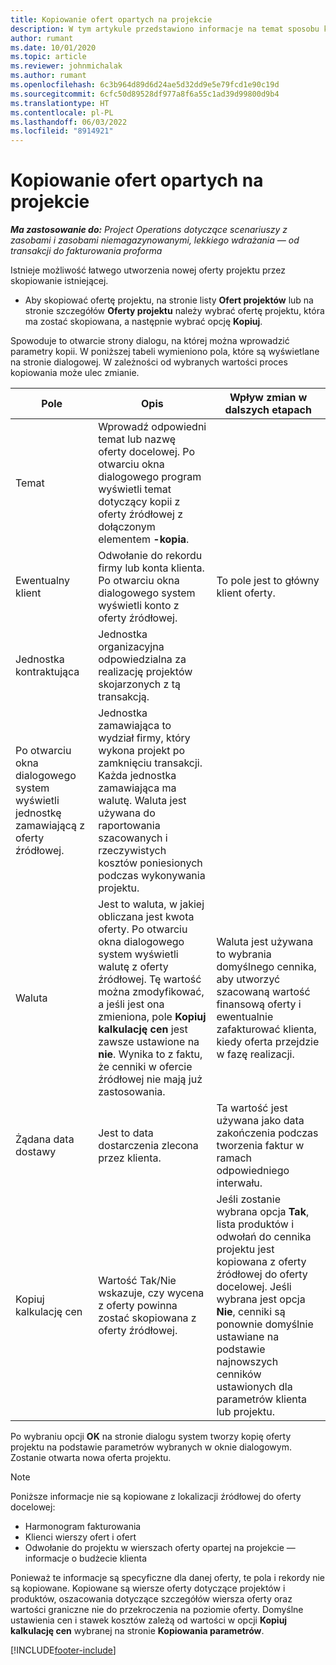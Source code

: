 ```yaml
---
title: Kopiowanie ofert opartych na projekcie
description: W tym artykule przedstawiono informacje na temat sposobu kopiowania ofert opartych na projekcie w aplikacji Project Operations.
author: rumant
ms.date: 10/01/2020
ms.topic: article
ms.reviewer: johnmichalak
ms.author: rumant
ms.openlocfilehash: 6c3b964d89d6d24ae5d32dd9e5e79fcd1e90c19d
ms.sourcegitcommit: 6cfc50d89528df977a8f6a55c1ad39d99800d9b4
ms.translationtype: HT
ms.contentlocale: pl-PL
ms.lasthandoff: 06/03/2022
ms.locfileid: "8914921"
---
```

# <a name="copy-project-based-quotes"></a>Kopiowanie ofert opartych na projekcie

_**Ma zastosowanie do:** Project Operations dotyczące scenariuszy z zasobami i zasobami niemagazynowanymi, lekkiego wdrażania — od transakcji do fakturowania proforma_

Istnieje możliwość łatwego utworzenia nowej oferty projektu przez skopiowanie istniejącej. 

- Aby skopiować ofertę projektu, na stronie listy **Ofert projektów** lub na stronie szczegółów **Oferty projektu** należy wybrać ofertę projektu, która ma zostać skopiowana, a następnie wybrać opcję **Kopiuj**.

Spowoduje to otwarcie strony dialogu, na której można wprowadzić parametry kopii. W poniższej tabeli wymieniono pola, które są wyświetlane na stronie dialogowej. W zależności od wybranych wartości proces kopiowania może ulec zmianie.

| **Pole** | **Opis** | **Wpływ zmian w dalszych etapach** |
| --- | --- | --- |
| Temat | Wprowadź odpowiedni temat lub nazwę oferty docelowej. Po otwarciu okna dialogowego program wyświetli temat dotyczący kopii z oferty źródłowej z dołączonym elementem **-kopia**. | |
| Ewentualny klient | Odwołanie do rekordu firmy lub konta klienta. Po otwarciu okna dialogowego system wyświetli konto z oferty źródłowej. | To pole jest to główny klient oferty. |
| Jednostka kontraktująca | Jednostka organizacyjna odpowiedzialna za realizację projektów skojarzonych z tą transakcją.
Po otwarciu okna dialogowego system wyświetli jednostkę zamawiającą z oferty źródłowej. | Jednostka zamawiająca to wydział firmy, który wykona projekt po zamknięciu transakcji. Każda jednostka zamawiająca ma walutę. Waluta jest używana do raportowania szacowanych i rzeczywistych kosztów poniesionych podczas wykonywania projektu. |
| Waluta | Jest to waluta, w jakiej obliczana jest kwota oferty. Po otwarciu okna dialogowego system wyświetli walutę z oferty źródłowej. Tę wartość można zmodyfikować, a jeśli jest ona zmieniona, pole **Kopiuj kalkulację cen** jest zawsze ustawione na **nie**. Wynika to z faktu, że cenniki w ofercie źródłowej nie mają już zastosowania. | Waluta jest używana to wybrania domyślnego cennika, aby utworzyć szacowaną wartość finansową oferty i ewentualnie zafakturować klienta, kiedy oferta przejdzie w fazę realizacji. |
| Żądana data dostawy | Jest to data dostarczenia zlecona przez klienta. | Ta wartość jest używana jako data zakończenia podczas tworzenia faktur w ramach odpowiedniego interwału. |
| Kopiuj kalkulację cen | Wartość Tak/Nie wskazuje, czy wycena z oferty powinna zostać skopiowana z oferty źródłowej. | Jeśli zostanie wybrana opcja **Tak**, lista produktów i odwołań do cennika projektu jest kopiowana z oferty źródłowej do oferty docelowej. Jeśli wybrana jest opcja **Nie**, cenniki są ponownie domyślnie ustawiane na podstawie najnowszych cenników ustawionych dla parametrów klienta lub projektu. |

Po wybraniu opcji **OK** na stronie dialogu system tworzy kopię oferty projektu na podstawie parametrów wybranych w oknie dialogowym. Zostanie otwarta nowa oferta projektu. 

> [!NOTE]
> Poniższe informacje nie są kopiowane z lokalizacji źródłowej do oferty docelowej:
>
> - Harmonogram fakturowania
> - Klienci wierszy ofert i ofert
> - Odwołanie do projektu w wierszach oferty opartej na projekcie — informacje o budżecie klienta
>
>Ponieważ te informacje są specyficzne dla danej oferty, te pola i rekordy nie są kopiowane. Kopiowane są wiersze oferty dotyczące projektów i produktów, oszacowania dotyczące szczegółów wiersza oferty oraz wartości graniczne nie do przekroczenia na poziomie oferty. Domyślne ustawienia cen i stawek kosztów zależą od wartości w opcji **Kopiuj kalkulację cen** wybranej na stronie **Kopiowania parametrów**.


[!INCLUDE[footer-include](../includes/footer-banner.md)]